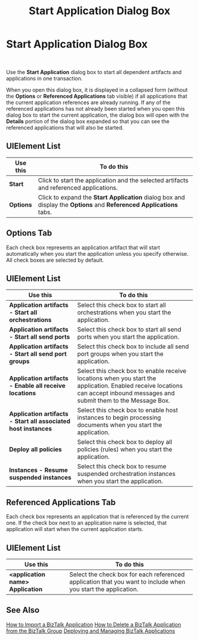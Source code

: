 ﻿---
title: Start Application Dialog Box
TOCTitle: Start Application Dialog Box
ms:assetid: 4276b81e-5d2e-4e59-a5a9-1401f61d9ce3
ms:mtpsurl: https://msdn.microsoft.com/en-us/library/Aa559804(v=BTS.80)
ms:contentKeyID: 51527577
ms.date: 08/30/2017
mtps_version: v=BTS.80
f1_keywords:
- bts10.admin.application.start.dialog
---

# Start Application Dialog Box

 

Use the **Start Application** dialog box to start all dependent artifacts and applications in one transaction.

When you open this dialog box, it is displayed in a collapsed form (without the **Options** or **Referenced Applications** tab visible) if all applications that the current application references are already running. If any of the referenced applications has not already been started when you open this dialog box to start the current application, the dialog box will open with the **Details** portion of the dialog box expanded so that you can see the referenced applications that will also be started.

## UIElement List

<table>
<thead>
<tr class="header">
<th>Use this</th>
<th>To do this</th>
</tr>
</thead>
<tbody>
<tr class="odd">
<td><strong>Start</strong></td>
<td>Click to start the application and the selected artifacts and referenced applications.</td>
</tr>
<tr class="even">
<td><strong>Options</strong></td>
<td>Click to expand the <strong>Start Application</strong> dialog box and display the <strong>Options</strong> and <strong>Referenced Applications</strong> tabs.</td>
</tr>
</tbody>
</table>


## Options Tab

Each check box represents an application artifact that will start automatically when you start the application unless you specify otherwise. All check boxes are selected by default.

## UIElement List

<table>
<thead>
<tr class="header">
<th>Use this</th>
<th>To do this</th>
</tr>
</thead>
<tbody>
<tr class="odd">
<td><strong>Application artifacts - Start all orchestrations</strong></td>
<td>Select this check box to start all orchestrations when you start the application.</td>
</tr>
<tr class="even">
<td><strong>Application artifacts - Start all send ports</strong></td>
<td>Select this check box to start all send ports when you start the application.</td>
</tr>
<tr class="odd">
<td><strong>Application artifacts - Start all send port groups</strong></td>
<td>Select this check box to include all send port groups when you start the application.</td>
</tr>
<tr class="even">
<td><strong>Application artifacts - Enable all receive locations</strong></td>
<td>Select this check box to enable receive locations when you start the application. Enabled receive locations can accept inbound messages and submit them to the Message Box.</td>
</tr>
<tr class="odd">
<td><strong>Application artifacts - Start all associated host instances</strong></td>
<td>Select this check box to enable host instances to begin processing documents when you start the application.</td>
</tr>
<tr class="even">
<td><strong>Deploy all policies</strong></td>
<td>Select this check box to deploy all policies (rules) when you start the application.</td>
</tr>
<tr class="odd">
<td><strong>Instances - Resume suspended instances</strong></td>
<td>Select this check box to resume suspended orchestration instances when you start the application.</td>
</tr>
</tbody>
</table>


## Referenced Applications Tab

Each check box represents an application that is referenced by the current one. If the check box next to an application name is selected, that application will start when the current application starts.

## UIElement List

<table>
<thead>
<tr class="header">
<th>Use this</th>
<th>To do this</th>
</tr>
</thead>
<tbody>
<tr class="odd">
<td><strong>&lt;application name&gt; Application</strong></td>
<td>Select the check box for each referenced application that you want to include when you start the application.</td>
</tr>
</tbody>
</table>


## See Also

[How to Import a BizTalk Application](https://msdn.microsoft.com/library/aa560132\(v=bts.80\))  
[How to Delete a BizTalk Application from the BizTalk Group](https://msdn.microsoft.com/library/aa577446\(v=bts.80\))  
[Deploying and Managing BizTalk Applications](https://msdn.microsoft.com/library/aa578693\(v=bts.80\))

